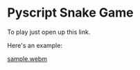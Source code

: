 # Pyscript Snake Game

To play just open up this link.

Here's an example:

[sample.webm](https://github.com/user-attachments/assets/1660ae9b-271a-47e2-9ff2-a3181f086ba5)
